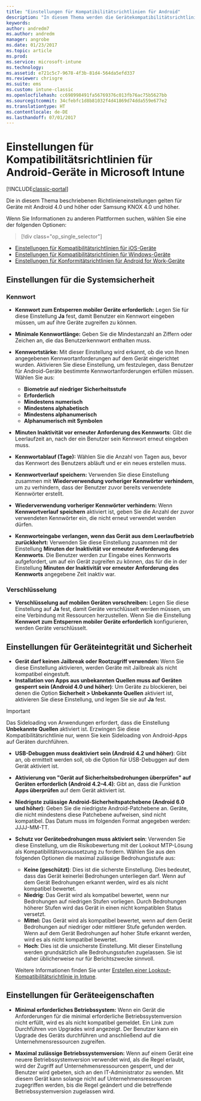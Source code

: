 ```yaml
---
title: "Einstellungen für Kompatibilitätsrichtlinien für Android"
description: "In diesem Thema werden die Gerätekompatibilitätsrichtlinien für Android-Geräte beschrieben."
keywords: 
author: andredm7
ms.author: andredm
manager: angrobe
ms.date: 01/23/2017
ms.topic: article
ms.prod: 
ms.service: microsoft-intune
ms.technology: 
ms.assetid: e721c5c7-9678-4f3b-81d4-564da5efd337
ms.reviewer: chrisgre
ms.suite: ems
ms.custom: intune-classic
ms.openlocfilehash: cc698998491fa56769376c013fb76ac75b5627bb
ms.sourcegitcommit: 34cfebfc1d8b81032f4d41869d74dda559e677e2
ms.translationtype: HT
ms.contentlocale: de-DE
ms.lasthandoff: 07/01/2017
---
```

# <a name="compliance-policy-settings-for-android-devices-in-microsoft-intune"></a>Einstellungen für Kompatibilitätsrichtlinien für Android-Geräte in Microsoft Intune

[!INCLUDE[classic-portal](../includes/classic-portal.md)]

Die in diesem Thema beschriebenen Richtlinieneinstellungen gelten für Geräte mit Android 4.0 und höher oder Samsung KNOX 4.0 und höher.

Wenn Sie Informationen zu anderen Plattformen suchen, wählen Sie eine der folgenden Optionen:
> [!div class="op_single_selector"]
- [Einstellungen für Kompatibilitätsrichtlinien für iOS-Geräte](ios-compliance-policy-settings-in-microsoft-intune.md)
- [Einstellungen für Kompatibilitätsrichtlinien für Windows-Geräte](windows-compliance-policy-settings-in-microsoft-intune.md)
- [Einstellungen für Konformitätsrichtlinien für Android for Work-Geräte](afw-compliance-policy-settings-in-microsoft-intune.md)

## <a name="system-security-settings"></a>Einstellungen für die Systemsicherheit
### <a name="password"></a>Kennwort
- **Kennwort zum Entsperren mobiler Geräte erforderlich:** Legen Sie für diese Einstellung **Ja** fest, damit Benutzer ein Kennwort eingeben müssen, um auf ihre Geräte zugreifen zu können.

-  **Minimale Kennwortlänge:** Geben Sie die Mindestanzahl an Ziffern oder Zeichen an, die das Benutzerkennwort enthalten muss.

- **Kennwortstärke:** Mit dieser Einstellung wird erkannt, ob die von Ihnen angegebenen Kennwortanforderungen auf dem Gerät eingerichtet wurden. Aktivieren Sie diese Einstellung, um festzulegen, dass Benutzer für Android-Geräte bestimmte Kennwortanforderungen erfüllen müssen. Wählen Sie aus:

  -   **Biometrie auf niedriger Sicherheitsstufe**
  -   **Erforderlich**
  -   **Mindestens numerisch**
  -   **Mindestens alphabetisch**
  -   **Mindestens alphanumerisch**
  -   **Alphanumerisch mit Symbolen**

- **Minuten Inaktivität vor erneuter Anforderung des Kennworts**: Gibt die Leerlaufzeit an, nach der ein Benutzer sein Kennwort erneut eingeben muss.

- **Kennwortablauf (Tage):** Wählen Sie die Anzahl von Tagen aus, bevor das Kennwort des Benutzers abläuft und er ein neues erstellen muss.

- **Kennwortverlauf speichern:** Verwenden Sie diese Einstellung zusammen mit **Wiederverwendung vorheriger Kennwörter verhindern**, um zu verhindern, dass der Benutzer zuvor bereits verwendete Kennwörter erstellt.

- **Wiederverwendung vorheriger Kennwörter verhindern:** Wenn **Kennwortverlauf speichern** aktiviert ist, geben Sie die Anzahl der zuvor verwendeten Kennwörter ein, die nicht erneut verwendet werden dürfen.

- **Kennworteingabe verlangen, wenn das Gerät aus dem Leerlaufbetrieb zurückkehrt:** Verwenden Sie diese Einstellung zusammen mit der Einstellung **Minuten der Inaktivität vor erneuter Anforderung des Kennworts**. Die Benutzer werden zur Eingabe eines Kennworts aufgefordert, um auf ein Gerät zugreifen zu können, das für die in der Einstellung **Minuten der Inaktivität vor erneuter Anforderung des Kennworts** angegebene Zeit inaktiv war.

### <a name="encryption"></a>Verschlüsselung
- **Verschlüsselung auf mobilen Geräten vorschreiben:** Legen Sie diese Einstellung auf **Ja** fest, damit Geräte verschlüsselt werden müssen, um eine Verbindung mit Ressourcen herzustellen. Wenn Sie die Einstellung **Kennwort zum Entsperren mobiler Geräte erforderlich** konfigurieren, werden Geräte verschlüsselt.

## <a name="device-health-and-security-settings"></a>Einstellungen für Geräteintegrität und Sicherheit

- **Gerät darf keinen Jailbreak oder Rootzugriff verwenden:** Wenn Sie diese Einstellung aktivieren, werden Geräte mit Jailbreak als nicht kompatibel eingestuft.
- **Installation von Apps aus unbekannten Quellen muss auf Geräten gesperrt sein (Android 4.0 und höher)**: Um Geräte zu blockieren, bei denen die Option **Sicherheit > Unbekannte Quellen** aktiviert ist, aktivieren Sie diese Einstellung, und legen Sie sie auf **Ja** fest.  

>[!IMPORTANT]
>Das Sideloading von Anwendungen erfordert, dass die Einstellung **Unbekannte Quellen** aktiviert ist. Erzwingen Sie diese Kompatibilitätsrichtlinie nur, wenn Sie kein Sideloading von Android-Apps auf Geräten durchführen.

- **USB-Debuggen muss deaktiviert sein (Android 4.2 und höher)**: Gibt an, ob ermittelt werden soll, ob die Option für USB-Debuggen auf dem Gerät aktiviert ist.
- **Aktivierung von "Gerät auf Sicherheitsbedrohungen überprüfen" auf Geräten erforderlich (Android 4.2–4.4)**: Gibt an, dass die Funktion **Apps überprüfen** auf dem Gerät aktiviert ist.
- **Niedrigste zulässige Android-Sicherheitspatchebene (Android 6.0 und höher)**: Geben Sie die niedrigste Android-Patchebene an.  Geräte, die nicht mindestens diese Patchebene aufweisen, sind nicht kompatibel. Das Datum muss im folgenden Format angegeben werden: JJJJ-MM-TT.
- **Schutz vor Gerätebedrohungen muss aktiviert sein**: Verwenden Sie diese Einstellung, um die Risikobewertung mit der Lookout MTP-Lösung als Kompatibilitätsvoraussetzung zu fordern. Wählen Sie aus den folgenden Optionen die maximal zulässige Bedrohungsstufe aus:

  - **Keine (geschützt)**: Dies ist die sicherste Einstellung. Dies bedeutet, dass das Gerät keinerlei Bedrohungen unterliegen darf. Wenn auf dem Gerät Bedrohungen erkannt werden, wird es als nicht kompatibel bewertet.
  - **Niedrig**: Das Gerät wird als kompatibel bewertet, wenn nur Bedrohungen auf niedrigen Stufen vorliegen. Durch Bedrohungen höherer Stufen wird das Gerät in einen nicht kompatiblen Status versetzt.
  - **Mittel:** Das Gerät wird als kompatibel bewertet, wenn auf dem Gerät Bedrohungen auf niedriger oder mittlerer Stufe gefunden werden. Wenn auf dem Gerät Bedrohungen auf hoher Stufe erkannt werden, wird es als nicht kompatibel bewertet.
  - **Hoch**: Dies ist die unsicherste Einstellung. Mit dieser Einstellung werden grundsätzlich alle Bedrohungsstufen zugelassen. Sie ist daher üblicherweise nur für Berichtszwecke sinnvoll.

  Weitere Informationen finden Sie unter [Erstellen einer Lookout-Kompatibilitätsrichtlinie in Intune](create-lookout-device-compliance-policy.md).

## <a name="device-property-settings"></a>Einstellungen für Geräteeigenschaften

- **Minimal erforderliches Betriebssystem:** Wenn ein Gerät die Anforderungen für die minimal erforderliche Betriebssystemversion nicht erfüllt, wird es als nicht kompatibel gemeldet.
  Ein Link zum Durchführen von Upgrades wird angezeigt. Der Benutzer kann ein Upgrade des Geräts durchführen und anschließend auf die Unternehmensressourcen zugreifen.

- **Maximal zulässige Betriebssystemversion:** Wenn auf einem Gerät eine neuere Betriebssystemversion verwendet wird, als die Regel erlaubt, wird der Zugriff auf Unternehmensressourcen gesperrt, und der Benutzer wird gebeten, sich an den IT-Administrator zu wenden. Mit diesem Gerät kann solange nicht auf Unternehmensressourcen zugegriffen werden, bis die Regel geändert und die betreffende Betriebssystemversion zugelassen wird.
